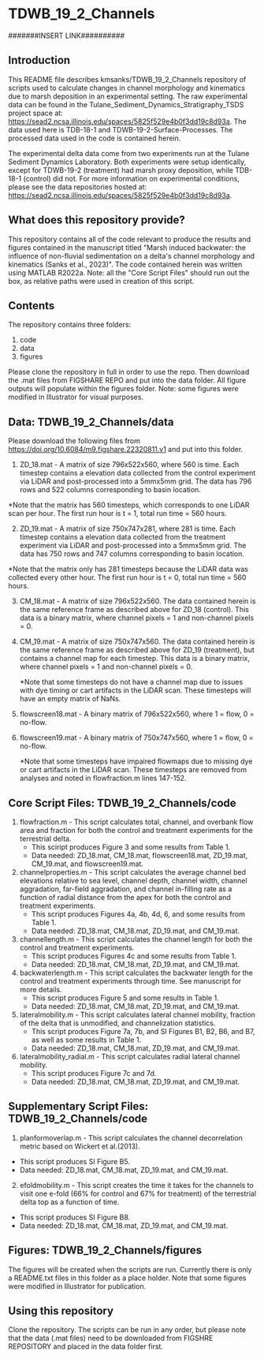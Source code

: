 # TDWB_19_2_Channels
#######INSERT LINK##########

## Introduction
This README file describes kmsanks/TDWB_19_2_Channels repository of scripts used to calculate changes in channel morphology and kinematics due to marsh deposition in an experimental setting. The raw experimental data can be found in the Tulane_Sediment_Dynamics_Stratigraphy_TSDS project space at: https://sead2.ncsa.illinois.edu/spaces/5825f529e4b0f3dd19c8d93a. The data used here is TDB-18-1 and TDWB-19-2-Surface-Processes. The processed data used in the code is contained herein. 

The experimental delta data come from two experiments run at the Tulane Sediment Dynamics Laboratory. Both experiments were setup identically, except for TDWB-19-2 (treatment) had marsh proxy deposition, while TDB-18-1 (control) did not. 
For more information on experimental conditions, please see the data repositories hosted at: https://sead2.ncsa.illinois.edu/spaces/5825f529e4b0f3dd19c8d93a.

## What does this repository provide?
This repository contains all of the code relevant to produce the results and figures contained in the manuscript titled "Marsh induced backwater: the influence of non-fluvial sedimentation on a delta's channel morphology and kinematics (Sanks et al., 2023)". The code contained herein was written using MATLAB R2022a. Note: all the "Core Script Files" should run out the box, as relative paths were used in creation of this script.

## Contents
The repository contains three folders:
 
 1. code
 2. data
 3. figures
 
Please clone the repository in full in order to use the repo. Then download the .mat files from FIGSHARE REPO and put into the data folder. All figure outputs will populate within the figures folder. Note: some figures were modified in Illustrator for visual purposes.

## Data: TDWB_19_2_Channels/data
Please download the following files from https://doi.org/10.6084/m9.figshare.22320811.v1 and put into this folder. 

1. ZD_18.mat - A matrix of size 796x522x560, where 560 is time. Each timestep contains a elevation data collected from the control experiment via LiDAR and post-processed into a 5mmx5mm grid. The data has 796 rows and 522 columns corresponding to basin location.
  
  *Note that the matrix has 560 timesteps, which corresponds to one LiDAR scan per hour. The first run hour is t = 1, total run time = 560 hours.
  
2. ZD_19.mat - A matrix of size 750x747x281, where 281 is time. Each timestep contains a elevation data collected from the treatment experiment via LiDAR and post-processed into a 5mmx5mm grid. The data has 750 rows and 747 columns corresponding to basin location. 
  
  *Note that the matrix only has 281 timesteps because the LiDAR data was collected every other hour. The first run hour is t = 0, total run time = 560 hours.
  
3. CM_18.mat - A matrix of size 796x522x560. The data contained herein is the same reference frame as described above for ZD_18 (control). This data is a binary matrix, where channel pixels = 1 and non-channel pixels = 0.
 
4. CM_19.mat - A matrix of size 750x747x560. The data contained herein is the same reference frame as described above for ZD_19 (treatment), but contains a channel map for each timestep. This data is a binary matrix, where channel pixels = 1 and non-channel pixels = 0.

   *Note that some timesteps do not have a channel map due to issues with dye timing or cart artifacts in the LiDAR scan. These timesteps will have an empty matrix of NaNs.

5. flowscreen18.mat - A binary matrix of 796x522x560, where 1 = flow, 0 = no-flow. 

6. flowscreen19.mat - A binary matrix of 750x747x560, where 1 = flow, 0 = no-flow.  

   *Note that some timesteps have impaired flowmaps due to missing dye or cart artifacts in the LiDAR scan. These timesteps are removed from analyses and noted in flowfraction.m lines 147-152.  

## Core Script Files: TDWB_19_2_Channels/code
1. flowfraction.m - This script calculates total, channel, and overbank flow area and fraction for both the control and treatment experiments for the terrestrial delta. 
   * This sciript produces Figure 3 and some results from Table 1. 
   * Data needed: ZD_18.mat, CM_18.mat, flowscreen18.mat, ZD_19.mat, CM_19.mat, and flowscreen19.mat.
2. channelproperties.m - This script calculates the average channel bed elevations relative to sea level, channel depth, channel width, channel aggradation, far-field aggradation, and channel in-filling rate as a function of radial distance from the apex for both the control and treatment experiments.
   * This script produces Figures 4a, 4b, 4d, 6, and some results from Table 1.
   * Data needed: ZD_18.mat, CM_18.mat, ZD_19.mat, and CM_19.mat.
3. channellength.m - This script calculates the channel length for both the control and treatment experiments.
   * This script produces Figures 4c and some results from Table 1.
   * Data needed: ZD_18.mat, CM_18.mat, ZD_19.mat, and CM_19.mat.
4. backwaterlength.m - This script calculates the backwater length for the control and treatment experiments through time. See manuscript for more details.
   * This script produces Figure 5 and some results in Table 1.
   * Data needed: ZD_18.mat, CM_18.mat, ZD_19.mat, and CM_19.mat.
5. lateralmobility.m - This script calculates lateral channel mobility, fraction of the delta that is unmodified, and channelization statistics. 
   * This script produces Figure 7a, 7b, and SI Figures B1, B2, B6, and B7, as well as some results in Table 1.
   * Data needed: ZD_18.mat, CM_18.mat, ZD_19.mat, and CM_19.mat.
6. lateralmobility_radial.m - This script calculates radial lateral channel mobility. 
   * This script produces Figure 7c and 7d.
   * Data needed: ZD_18.mat, CM_18.mat, ZD_19.mat, and CM_19.mat.
  
## Supplementary Script Files: TDWB_19_2_Channels/code
 1. planformoverlap.m - This script calculates the channel decorrelation metric based on Wickert et al.(2013).
   * This script produces SI Figure B5.
   * Data needed: ZD_18.mat, CM_18.mat, ZD_19.mat, and CM_19.mat.
 2. efoldmobility.m - This script creates the time it takes for the channels to visit one e-fold (66% for control and 67% for treatment) of the terrestrial delta top as a function of time.
   * This script produces SI Figure B8.
   * Data needed: ZD_18.mat, CM_18.mat, ZD_19.mat, and CM_19.mat. 

## Figures: TDWB_19_2_Channels/figures
The figures will be created when the scripts are run. Currently there is only a README.txt files in this folder as a place holder. Note that some figures were modified in Illustrator for publication.

## Using this repository
Clone the repository. The scripts can be run in any order, but please note that the data (.mat files) need to be downloaded from FIGSHRE REPOSITORY and placed in the data folder first.
